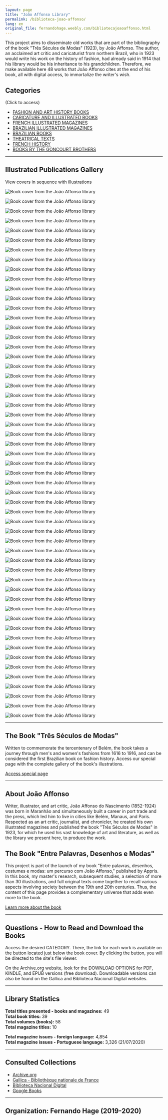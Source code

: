 ```yaml
---
layout: page
title: "João Affonso Library"
permalink: /biblioteca-joao-affonso/
lang: en
original_file: fernandohage.weebly.com/bibliotecajoaoaffonso.html
---
```


This project aims to disseminate old works that are part of the bibliography of the book "Três Séculos de Modas" (1923), by João Affonso. The author, an acclaimed art critic and caricaturist from northern Brazil, who in 1923 would write his work on the history of fashion, had already said in 1914 that his library would be his inheritance to his grandchildren. Therefore, we make available here 48 works that João Affonso cites at the end of his book, all with digital access, to immortalize the writer's wish.

## Categories
(Click to access)

- [FASHION AND ART HISTORY BOOKS](livrosmoda.html)
- [CARICATURE AND ILLUSTRATED BOOKS](livrosgravura.html)
- [FRENCH ILLUSTRATED MAGAZINES](revistasfrancesas.html)
- [BRAZILIAN ILLUSTRATED MAGAZINES](revistasbrasileiras.html)
- [BRAZILIAN BOOKS](livrosbrasileirosja.html)
- [THEATRICAL TEXTS](livrosteatro.html)
- [FRENCH HISTORY](livroshistoria.html)
- [BOOKS BY THE GONCOURT BROTHERS](livosgouncourt.html)

---

## Illustrated Publications Gallery

View covers in sequence with illustrations


![Book cover from the João Affonso library](/assets/images/bibliotecajoaoaffonso-biblioteca-joao-affonso-01.png)



![Book cover from the João Affonso library](/assets/images/bibliotecajoaoaffonso-biblioteca-joao-affonso-02.png)



![Book cover from the João Affonso library](/assets/images/bibliotecajoaoaffonso-biblioteca-joao-affonso-03.png)



![Book cover from the João Affonso library](/assets/images/bibliotecajoaoaffonso-biblioteca-joao-affonso-04.png)



![Book cover from the João Affonso library](/assets/images/bibliotecajoaoaffonso-biblioteca-joao-affonso-05.png)



![Book cover from the João Affonso library](/assets/images/bibliotecajoaoaffonso-biblioteca-joao-affonso-06.png)



![Book cover from the João Affonso library](/assets/images/bibliotecajoaoaffonso-biblioteca-joao-affonso-07.png)



![Book cover from the João Affonso library](/assets/images/bibliotecajoaoaffonso-biblioteca-joao-affonso-08.png)



![Book cover from the João Affonso library](/assets/images/bibliotecajoaoaffonso-biblioteca-joao-affonso-09.png)



![Book cover from the João Affonso library](/assets/images/bibliotecajoaoaffonso-biblioteca-joao-affonso-10.png)



![Book cover from the João Affonso library](/assets/images/bibliotecajoaoaffonso-biblioteca-joao-affonso-11.png)



![Book cover from the João Affonso library](/assets/images/bibliotecajoaoaffonso-biblioteca-joao-affonso-12.png)



![Book cover from the João Affonso library](/assets/images/bibliotecajoaoaffonso-biblioteca-joao-affonso-13.png)



![Book cover from the João Affonso library](/assets/images/bibliotecajoaoaffonso-biblioteca-joao-affonso-14.png)



![Book cover from the João Affonso library](/assets/images/bibliotecajoaoaffonso-biblioteca-joao-affonso-15.png)



![Book cover from the João Affonso library](/assets/images/bibliotecajoaoaffonso-biblioteca-joao-affonso-16.png)



![Book cover from the João Affonso library](/assets/images/bibliotecajoaoaffonso-biblioteca-joao-affonso-17.png)



![Book cover from the João Affonso library](/assets/images/bibliotecajoaoaffonso-biblioteca-joao-affonso-18.png)



![Book cover from the João Affonso library](/assets/images/bibliotecajoaoaffonso-biblioteca-joao-affonso-19.png)



![Book cover from the João Affonso library](/assets/images/bibliotecajoaoaffonso-biblioteca-joao-affonso-20.png)



![Book cover from the João Affonso library](/assets/images/bibliotecajoaoaffonso-biblioteca-joao-affonso-21.png)



![Book cover from the João Affonso library](/assets/images/bibliotecajoaoaffonso-biblioteca-joao-affonso-22.png)



![Book cover from the João Affonso library](/assets/images/bibliotecajoaoaffonso-biblioteca-joao-affonso-23.png)



![Book cover from the João Affonso library](/assets/images/bibliotecajoaoaffonso-biblioteca-joao-affonso-24.png)



![Book cover from the João Affonso library](/assets/images/bibliotecajoaoaffonso-biblioteca-joao-affonso-25.png)



![Book cover from the João Affonso library](/assets/images/bibliotecajoaoaffonso-biblioteca-joao-affonso-26.png)



![Book cover from the João Affonso library](/assets/images/bibliotecajoaoaffonso-biblioteca-joao-affonso-27.png)



![Book cover from the João Affonso library](/assets/images/bibliotecajoaoaffonso-biblioteca-joao-affonso-28.jpg)



![Book cover from the João Affonso library](/assets/images/bibliotecajoaoaffonso-biblioteca-joao-affonso-29.png)



![Book cover from the João Affonso library](/assets/images/bibliotecajoaoaffonso-biblioteca-joao-affonso-30.png)



![Book cover from the João Affonso library](/assets/images/bibliotecajoaoaffonso-biblioteca-joao-affonso-31.png)



![Book cover from the João Affonso library](/assets/images/bibliotecajoaoaffonso-biblioteca-joao-affonso-32.png)



![Book cover from the João Affonso library](/assets/images/bibliotecajoaoaffonso-biblioteca-joao-affonso-33.png)



![Book cover from the João Affonso library](/assets/images/bibliotecajoaoaffonso-biblioteca-joao-affonso-34.png)



![Book cover from the João Affonso library](/assets/images/bibliotecajoaoaffonso-biblioteca-joao-affonso-35.png)



![Book cover from the João Affonso library](/assets/images/bibliotecajoaoaffonso-biblioteca-joao-affonso-36.png)



![Book cover from the João Affonso library](/assets/images/bibliotecajoaoaffonso-biblioteca-joao-affonso-37.png)



![Book cover from the João Affonso library](/assets/images/bibliotecajoaoaffonso-biblioteca-joao-affonso-38.png)



![Book cover from the João Affonso library](/assets/images/bibliotecajoaoaffonso-biblioteca-joao-affonso-39.png)



![Book cover from the João Affonso library](/assets/images/bibliotecajoaoaffonso-biblioteca-joao-affonso-40.png)



![Book cover from the João Affonso library](/assets/images/bibliotecajoaoaffonso-biblioteca-joao-affonso-41.png)



![Book cover from the João Affonso library](/assets/images/bibliotecajoaoaffonso-biblioteca-joao-affonso-42.png)



![Book cover from the João Affonso library](/assets/images/bibliotecajoaoaffonso-biblioteca-joao-affonso-43.jpg)



![Book cover from the João Affonso library](/assets/images/bibliotecajoaoaffonso-biblioteca-joao-affonso-44.jpg)



![Book cover from the João Affonso library](/assets/images/bibliotecajoaoaffonso-biblioteca-joao-affonso-45.jpg)



![Book cover from the João Affonso library](/assets/images/bibliotecajoaoaffonso-biblioteca-joao-affonso-46.jpg)



![Book cover from the João Affonso library](/assets/images/bibliotecajoaoaffonso-biblioteca-joao-affonso-47.jpg)



![Book cover from the João Affonso library](/assets/images/bibliotecajoaoaffonso-biblioteca-joao-affonso-48.jpg)



![Book cover from the João Affonso library](/assets/images/bibliotecajoaoaffonso-biblioteca-joao-affonso-49.jpg)



![Book cover from the João Affonso library](/assets/images/bibliotecajoaoaffonso-biblioteca-joao-affonso-50.png)



![Book cover from the João Affonso library](/assets/images/bibliotecajoaoaffonso-biblioteca-joao-affonso-51.png)



![Book cover from the João Affonso library](/assets/images/bibliotecajoaoaffonso-biblioteca-joao-affonso-52.jpg)



![Book cover from the João Affonso library](/assets/images/bibliotecajoaoaffonso-biblioteca-joao-affonso-53.jpg)



![Book cover from the João Affonso library](/assets/images/bibliotecajoaoaffonso-biblioteca-joao-affonso-54.jpg)



![Book cover from the João Affonso library](/assets/images/bibliotecajoaoaffonso-biblioteca-joao-affonso-55.jpg)


---

## The Book "Três Séculos de Modas"

Written to commemorate the tercentenary of Belém, the book takes a journey through men's and women's fashions from 1616 to 1916, and can be considered the first Brazilian book on fashion history. Access our special page with the complete gallery of the book's illustrations.

[Access special page](tresseculosdemodas.html)

---

## About João Affonso

Writer, illustrator, and art critic, João Affonso do Nascimento (1852-1924) was born in Maranhão and simultaneously built a career in port trade and the press, which led him to live in cities like Belém, Manaus, and Paris. Respected as an art critic, journalist, and chronicler, he created his own illustrated magazines and published the book "Três Séculos de Modas" in 1923, for which he used his vast knowledge of art and literature, as well as the library we present here, to produce the work.

## The Book "Entre Palavras, Desenhos e Modas"

This project is part of the launch of my book "Entre palavras, desenhos, costumes e modas: um percurso com João Affonso," published by Appris. In this book, my master's research, subsequent studies, a selection of more than 30 illustrations, and full original texts come together to recall various aspects involving society between the 19th and 20th centuries. Thus, the content of this page provides a complementary universe that adds even more to the book.

[Learn more about the book](meulivro.html)

---

## Questions - How to Read and Download the Books

Access the desired CATEGORY. There, the link for each work is available on the button located just below the book cover. By clicking the button, you will be directed to the site's file viewer.

On the Archive.org website, look for the DOWNLOAD OPTIONS for PDF, KINDLE, and EPUB versions (free download). Downloadable versions can also be found on the Gallica and Biblioteca Nacional Digital websites.

---

## Library Statistics

**Total titles presented - books and magazines:** 49  
**Total book titles:** 39  
**Total volumes (books):** 58  
**Total magazine titles:** 10

**Total magazine issues - foreign language:** 4,854  
**Total magazine issues - Portuguese language:** 3,326 (21/07/2020)

---

## Consulted Collections

- [Archive.org](http://archive.org/)
- [Gallica - Bibliothèque nationale de France](https://gallica.bnf.fr/)
- [Biblioteca Nacional Digital](https://bndigital.bn.gov.br/)
- [Google Books](https://books.google.com.br/)

---

## Organization: Fernando Hage (2019-2020)